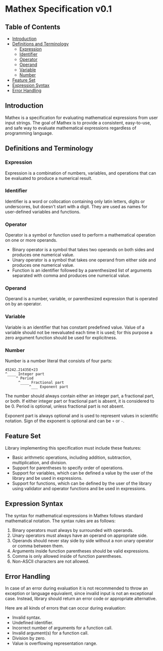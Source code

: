 # Mathex Specification v0.1

## Table of Contents

- [Introduction](#introduction)
- [Definitions and Terminology](#definitions-and-terminology)
  - [Expression](#expression)
  - [Identifier](#identifier)
  - [Operator](#operator)
  - [Operand](#operand)
  - [Variable](#variable)
  - [Number](#number)
- [Feature Set](#feature-set)
- [Expression Syntax](#expression-syntax)
- [Error Handling](#error-handling)

## Introduction

Mathex is a specification for evaluating mathematical expressions from user input strings. The goal of Mathex is to provide a consistent, easy-to-use, and safe way to evaluate mathematical expressions regardless of programming language.

## Definitions and Terminology

### Expression

Expression is a combination of numbers, variables, and operations that can be evaluated to produce a numerical result.

### Identifier

Identifier is a word or collocation containing only latin letters, digits or underscores, but doesn't start with a digit. They are used as names for user-defined variables and functions.

### Operator

Operator is a symbol or function used to perform a mathematical operation on one or more operands.

- Binary operator is a symbol that takes two operands on both sides and produces one numerical value.
- Unary operator is a symbol that takes one operand from either side and produces one numerical value.
- Function is an identifier followed by a parenthesized list of arguments separated with comma and produces one numerical value.

### Operand

Operand is a number, variable, or parenthesized expression that is operated on by an operator.

### Variable

Variable is an identifier that has constant predefined value. Value of a variable should not be reevaluated each time it is used; for this purpose a zero argument function should be used for explicitness.

### Number

Number is a number literal that consists of four parts:

    45242.21435E+23
    ^____ Integer part
         ^ Period
          ^____ Fractional part
               ^___ Exponent part

The number should always contain either an integer part, a fractional part, or both. If either integer part or fractional part is absent, it is considered to be 0. Period is optional, unless fractional part is not absent.

Exponent part is always optional and is used to represent values in scientific notation. Sign of the exponent is optional and can be `+` or `-`.

## Feature Set

Library implementing this specification must include these features:

- Basic arithmetic operations, including addition, subtraction, multiplication, and division.
- Support for parentheses to specify order of operations.
- Support for variables, which can be defined a value by the user of the library and be used in expressions.
- Support for functions, which can be defined by the user of the library using validator and operator functions and be used in expressions.

## Expression Syntax

The syntax for mathematical expressions in Mathex follows standard mathematical notation. The syntax rules are as follows:

1. Binary operators must always by surrounded with operands.
2. Unary operators must always have an operand on appropriate side.
3. Operands should never stay side by side without a non unary operator or comma between them.
4. Arguments inside function parentheses should be valid expressions.
5. Comma is only allowed inside of function parentheses.
6. Non-ASCII characters are not allowed.

## Error Handling

In case of an error during evaluation it is not recommended to throw an exception or language equivalent, since invalid input is not an exceptional case. Instead, library should return an error code or appropriate alternative.

Here are all kinds of errors that can occur during evaluation:

- Invalid syntax.
- Undefined identifier.
- Incorrect number of arguments for a function call.
- Invalid argument(s) for a function call.
- Division by zero.
- Value is overflowing representation range.
